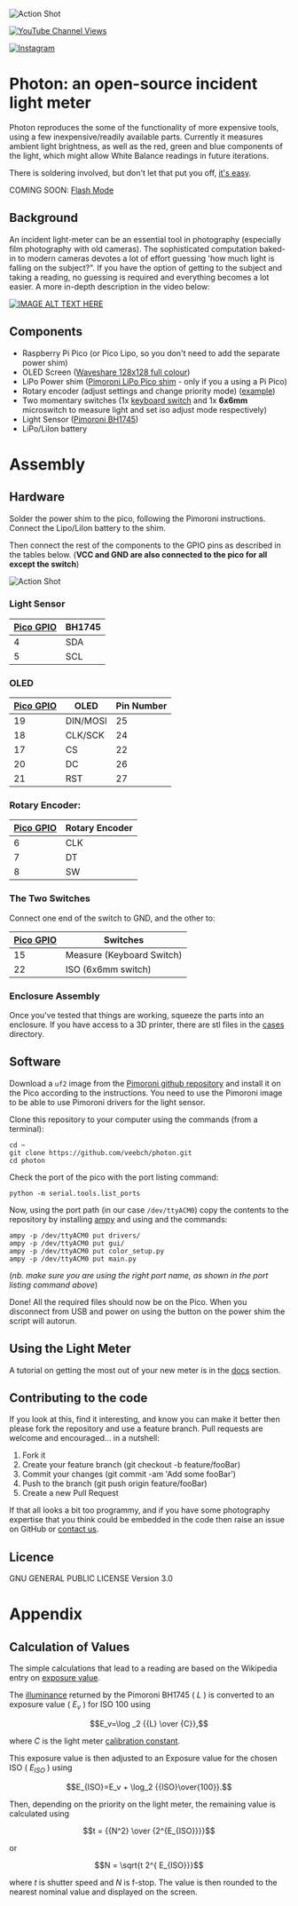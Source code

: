 ![Action Shot](/images/actionshot1.jpg)

[![YouTube Channel Views](https://img.shields.io/youtube/channel/views/UCz5BOU9J9pB_O0B8-rDjCWQ?label=YouTube&style=social)](https://www.youtube.com/channel/UCz5BOU9J9pB_O0B8-rDjCWQ)

[![Instagram](https://img.shields.io/badge/Instagram-E4405F?style=for-the-badge&logo=instagram&logoColor=white)](https://www.instagram.com/v_e_e_b/)

# Photon: an open-source incident light meter 

Photon reproduces the some of the functionality of more expensive tools, using a few inexpensive/readily available parts. Currently it measures ambient light brightness, as well as the red, green and blue components of the light, which might allow White Balance readings in future iterations.

There is soldering involved, but don't let that put you off, [it's easy](https://www.youtube.com/watch?v=Qps9woUGkvI).

COMING SOON: [Flash Mode](https://www.veeb.ch/projects/flash-aaahhh-ahhhhhh)

## Background

An incident light-meter can be an essential tool in photography (especially film photography with old cameras). The sophisticated computation baked-in to modern cameras devotes a lot of effort guessing 'how much light is falling on the subject?". If you have the option of getting to the subject and taking a reading, no guessing is required and everything becomes a lot easier. A more in-depth description in the video below:

[![IMAGE ALT TEXT HERE](/images/video.png)](https://www.youtube.com/watch?v=xju3yHBka7Q)

## Components

- Raspberry Pi Pico           (or Pico Lipo, so you don't need to add the separate power shim)
- OLED Screen                 ([Waveshare 128x128 full colour](https://www.amazon.de/-/en/gp/product/B07DB5YFGW/ref=ppx_yo_dt_b_asin_title_o08_s00?ie=UTF8&psc=1))
- LiPo Power shim             ([Pimoroni LiPo Pico shim](https://shop.pimoroni.com/products/pico-lipo-shim?variant=32369543086163) - only if you a using a Pi Pico)
- Rotary encoder              (adjust settings and change priority mode) ([example](https://www.reichelt.com/ch/de/entwicklerboards-drehwinkel-encoder-ky-040-debo-encoder-p282545.html?PROVID=2808))
- Two momentary switches      (1x [keyboard switch](https://keyboardsexpert.com/types-of-keyboard-switches/) and 1x **6x6mm** microswitch to measure light and set iso adjust mode respectively)
- Light Sensor                ([Pimoroni BH1745](https://shop.pimoroni.com/products/bh1745-luminance-and-colour-sensor-breakout?variant=12767599755347))             
- LiPo/LiIon battery



# Assembly

## Hardware

Solder the power shim to the pico, following the Pimoroni instructions. Connect the Lipo/LiIon battery to the shim. 

Then connect the rest of the components to the GPIO pins as described in the tables below. (**VCC and GND are also connected to the pico for all except the switch**) 

![Action Shot](/images/picopinout.png)

### Light Sensor

| [Pico GPIO](https://www.elektronik-kompendium.de/sites/raspberry-pi/bilder/raspberry-pi-pico-gpio.png) | BH1745 |
|-----------|------|
|   4       | SDA  |
|   5      | SCL  |


### OLED

| [Pico GPIO](https://www.elektronik-kompendium.de/sites/raspberry-pi/bilder/raspberry-pi-pico-gpio.png) | OLED | Pin Number |
|-----------|------|------|
|   19       | DIN/MOSI  | 25 | 
|   18      | CLK/SCK  | 24 |
|   17      | CS  |  22 |
|   20       | DC  |  26   |
|   21      | RST  |   27  |


### Rotary Encoder:

| [Pico GPIO](https://www.elektronik-kompendium.de/sites/raspberry-pi/bilder/raspberry-pi-pico-gpio.png) | Rotary Encoder |
|-----------|----------------|
|   6       | CLK            |
|   7        | DT             |
|   8       | SW             |

### The Two Switches

Connect one end of the switch to GND, and the other to:

| [Pico GPIO](https://www.elektronik-kompendium.de/sites/raspberry-pi/bilder/raspberry-pi-pico-gpio.png) | Switches |
|-----------|----------------|
|   15       |       Measure (Keyboard Switch)      |
|   22       |       ISO   (6x6mm switch)  |


### Enclosure Assembly

Once you've tested that things are working, squeeze the parts into an enclosure. If you have access to a 3D printer, there are stl files in the [cases](/cases) directory.

## Software

Download a `uf2` image from the [Pimoroni github repository](https://github.com/pimoroni/pimoroni-pico/releases) and install it on the Pico according to the instructions. You need to use the Pimoroni image to be able to use Pimoroni drivers for the light sensor.

Clone this repository to your computer using the commands (from a terminal):

```
cd ~
git clone https://github.com/veebch/photon.git
cd photon
```

Check the port of the pico with the port listing command:
```
python -m serial.tools.list_ports
```
Now, using the port path (in our case `/dev/ttyACM0`) copy the contents to the repository by installing [ampy](https://pypi.org/project/adafruit-ampy/) and using  and the commands:

```
ampy -p /dev/ttyACM0 put drivers/
ampy -p /dev/ttyACM0 put gui/
ampy -p /dev/ttyACM0 put color_setup.py
ampy -p /dev/ttyACM0 put main.py
```
(*nb. make sure you are using the right port name, as shown in the port listing command above*)

Done! All the required files should now be on the Pico. When you disconnect from USB and power on using the button on the power shim the script will autorun.

## Using the Light Meter 

A tutorial on getting the most out of your new meter is in the [docs](/docs) section. 

## Contributing to the code

If you look at this, find it interesting, and know you can make it better then please fork the repository and use a feature branch. Pull requests are welcome and encouraged... in a nutshell:

1.    Fork it
2.    Create your feature branch (git checkout -b feature/fooBar)
3.    Commit your changes (git commit -am 'Add some fooBar')
4.    Push to the branch (git push origin feature/fooBar)
5.    Create a new Pull Request

If that all looks a bit too programmy, and if you have some photography expertise that you think could be embedded in the code then raise an issue on GitHub or [contact us](https://www.veeb.ch/contact).

## Licence

GNU GENERAL PUBLIC LICENSE Version 3.0

# Appendix
## Calculation of Values

The simple calculations that lead to a reading are based on the Wikipedia entry on [exposure value](https://en.wikipedia.org/wiki/Exposure_value).

The [illuminance](https://en.wikipedia.org/wiki/Illuminance) returned by the Pimoroni BH1745 ( $L$ ) is converted to an exposure value ( $E_v$ ) for ISO 100 using

$$E_v=\log _2  {{L} \over {C}},$$

where $C$ is the light meter [calibration constant](https://en.wikipedia.org/wiki/Light_meter#Calibration_constants).

This exposure value is then adjusted to an Exposure value for the chosen ISO ( $E_{ISO}$ ) using

$$E_{ISO}=E_v + \log_2 {{ISO}\over{100}}.$$

Then, depending on the priority on the light meter, the remaining value is calculated using

$$t = {{N^2} \over {2^{E_{ISO}}}}$$  

or

$$N = \sqrt{t 2^{ E_{ISO}}}$$

where $t$ is shutter speed and $N$ is f-stop. The value is then rounded to the nearest nominal value and displayed on the screen.

